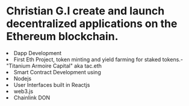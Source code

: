 # Christian G.I create and launch decentralized applications on the Ethereum blockchain.
<li>Dapp Development</li>
<li>First Eth Project, token minting and yield farming for staked tokens.- "Titanium Armoire Capital" aka tac.eth</li>
<li>Smart Contract Development using</li>
<li>Nodejs</li>
<li>User Interfaces built in Reactjs</li>
<li>web3.js</li>
<li>Chainlink DON</li>
<!---
ChristianGobin/ChristianGobin is a ✨ special ✨ repository because its `README.md` (this file) appears on your GitHub profile.
You can click the Preview link to take a look at your changes.
--->
